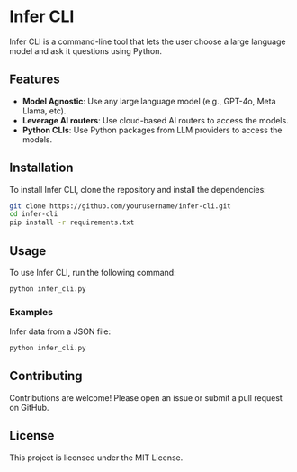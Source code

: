 # Infer CLI

Infer CLI is a command-line tool that lets the user choose a large language model and ask it questions using Python. 

## Features

- **Model Agnostic**: Use any large language model (e.g., GPT-4o, Meta Llama, etc).
- **Leverage AI routers**: Use cloud-based AI routers to access the models.
- **Python CLIs**: Use Python packages from LLM providers to access the models.

## Installation

To install Infer CLI, clone the repository and install the dependencies:

```bash
git clone https://github.com/yourusername/infer-cli.git
cd infer-cli
pip install -r requirements.txt
```

## Usage

To use Infer CLI, run the following command:

```bash
python infer_cli.py 
```
### Examples

Infer data from a JSON file:

```bash
python infer_cli.py
```

## Contributing

Contributions are welcome! Please open an issue or submit a pull request on GitHub.

## License

This project is licensed under the MIT License.